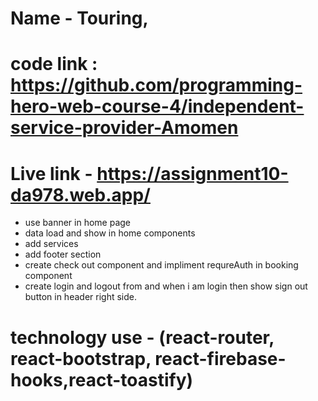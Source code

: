 # Name - Touring,
# code link : https://github.com/programming-hero-web-course-4/independent-service-provider-Amomen
# Live link - https://assignment10-da978.web.app/



- use banner in home page
- data load and show in home components
- add services
- add footer section
- create check out component and impliment requreAuth in booking component
- create login and logout from and when i am login then show sign out button in header right side.

# technology use - (react-router, react-bootstrap, react-firebase-hooks,react-toastify)